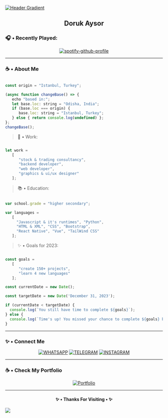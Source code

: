<p align="center">

  [![Header Gradient](https://capsule-render.vercel.app/api?animation=fadeIn&type=waving&height=100&color=gradient&section=header)](https://github.com/DorukAysor/)

</p>

<div align="center">

## **Doruk Aysor**

</div>

### **🎧 • Recently Played:**

<div align="center">

[![spotify-github-profile](https://spotify-github-profile.vercel.app/api/view?uid=6e4teps64skwfesh8uyapsgze&cover_image=true&theme=natemoo-re&show_offline=false&background_color=000000&interchange=false&bar_color=ffffff&bar_color_cover=true)](https://spotify-github-profile.vercel.app/api/view?uid=6e4teps64skwfesh8uyapsgze&redirect=true)

</div>

- - - - - - - - - - - - - - - - - - - - - - - - -

### ☕ • About Me
```js

const origin = "Istanbul, Turkey";

(async function changeBase() => {
   echo "based in:";
   let base.loc: string = "Odisha, India";
   if (base.loc === origin) {
      base.loc: string = "Istanbul, Turkey";
   } else { return console.log(undefined) };
};
changeBase();

```
> 🧰 • Work:
```js

let work = 
   [
      "stock & trading consultancy",
      "backend developer",
      "web developer",
      "graphics & ui/ux designer"
   ];

```
> 📚 • Education:
```js

var school.grade = "higher secondary";

var languages =
   [
     "Javascript & it's runtimes", "Python",
     "HTML & XML", "CSS", "Bootstrap",
     "React Native", "Vue", "TailWind CSS"
   ];

```
> ✨ • Goals for 2023:
```js

const goals =
   [
      "create 150+ projects",
      "learn 4 new languages"
   ];

const currentDate = new Date();

const targetDate = new Date('December 31, 2023');

if (currentDate < targetDate) {
  console.log(`You still have time to complete ${goals}`);
} else {
  console.log(`Time's up! You missed your chance to complete ${goals} by this year.\nBetter luck next year!`);
}

```

- - - - - - - - - - - - - - - - - - - - - - - - -

<div align="center">

  <h3 align="left">✨ • Connect Me</h3>

[![WHATSAPP](https://img.shields.io/badge/WhatsApp-25D366?style=for-the-badge&logo=whatsapp&logoColor=white)](https://user-images.githubusercontent.com/112493972/232122947-9a9333b2-0bb3-4be4-9295-9317fae4c453.png)
[![TELEGRAM](https://img.shields.io/badge/Telegram-2CA5E0?style=for-the-badge&logo=telegram&logoColor=white)](https://t.me/doruk_aysor)
[![INSTAGRAM](https://img.shields.io/badge/Instagram-E4405F?style=for-the-badge&logo=instagram&logoColor=white)](https://instagram.com/doruk_aysor?igshid=YmMyMTA2M2Y=)

</div>

- - - - - - - - - - - - - - - - - - - - - - - - -

<div align="center">

<h3 align="left">☕ • Check My Portfolio</h3>

[![Portfolio](https://img.shields.io/badge/Unpublished-%23000000.svg?style=for-the-badge&logo=firefox&logoColor=FF7139)](https://www.profile.dorukaysor.work.gd/__cover/)

</div>

- - - - - - - - - - - - - - - - - - - - - - - - -

<div align="center">

#### **✨ • Thanks For Visiting • ✨**

</div>

<p align="left">

  <img src="https://capsule-render.vercel.app/api?type=waving&color=gradient&height=100&section=footer"/>
</p>
